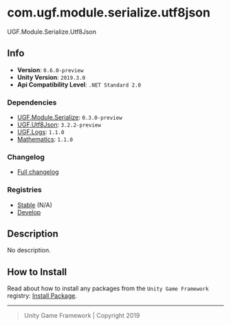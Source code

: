 # com.ugf.module.serialize.utf8json

UGF.Module.Serialize.Utf8Json

## Info

- **Version**: `0.6.0-preview`
- **Unity Version**: `2019.3.0`
- **Api Compatibility Level**: `.NET Standard 2.0`

### Dependencies

- [UGF.Module.Serialize](https://github.com/unity-game-framework/ugf-module-serialize): `0.3.0-preview`
- [UGF.Utf8Json](https://github.com/unity-game-framework/ugf-utf8json): `3.2.2-preview`
- [UGF.Logs](https://github.com/unity-game-framework/ugf-logs): `1.1.0`
- [Mathematics](https://bintray.com/unity/unity/com.unity.mathematics): `1.1.0`

### Changelog

- [Full changelog][1]

### Registries

- [Stable][2] (N/A)
- [Develop][3]

## Description

No description.

## How to Install

Read about how to install any packages from the `Unity Game Framework` registry: [Install Package][4].

---
> Unity Game Framework | Copyright 2019

[1]: changelog.md
[2]: https://bintray.com/unity-game-framework/stable/com.ugf.module.serialize.utf8json
[3]: https://bintray.com/unity-game-framework/dev/com.ugf.module.serialize.utf8json
[4]: https://github.com/unity-game-framework/ugf-documentation/wiki/Install-Package
